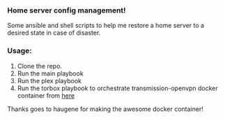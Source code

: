 ### Home server config management!

Some ansible and shell scripts to help me restore a home server to a desired state in case of disaster.

### Usage:
 1. Clone the repo.
 2. Run the main playbook
 3. Run the plex playbook
 4. Run the torbox playbook to orchestrate transmission-openvpn docker container from [here](https://github.com/haugene/docker-transmission-openvpn)

 Thanks goes to haugene for making the awesome docker container!
